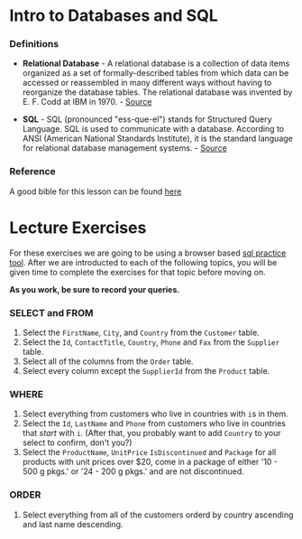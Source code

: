 # Intro to Databases and SQL

### Definitions

- **Relational Database** - A relational database is a collection of data items
  organized as a set of formally-described tables from which data can be
  accessed or reassembled in many different ways without having to reorganize
  the database tables. The relational database was invented by E. F. Codd at IBM
  in 1970. - [Source](searchsqlserver.techtarget.com)

- **SQL** - SQL (pronounced "ess-que-el") stands for Structured Query Language.
  SQL is used to communicate with a database. According to ANSI (American
  National Standards Institute), it is the standard language for relational
  database management systems. - [Source](http://www.sqlcourse.com/intro.html)

### Reference

A good bible for this lesson can be found
[here](http://www.w3schools.com/Sql/sql_quickref.asp)

# Lecture Exercises

For these exercises we are going to be using a browser based [sql practice
tool](http://www.dofactory.com/sql/sandbox). After we are introducted to each of
the following topics, you will be given time to complete the exercises for that
topic before moving on.

**As you work, be sure to record your queries.**

### SELECT and FROM

1. Select the `FirstName`, `City`, and `Country` from the `Customer` table.
2. Select the `Id`, `ContactTitle`, `Country`, `Phone` and `Fax` from the
   `Supplier` table.
3. Select all of the columns from the `Order` table.
4. Select every column except the `SupplierId` from the `Product` table.

### WHERE

1. Select everything from customers who live in countries with `i`s in them.
2. Select the `Id`, `LastName` and `Phone` from customers who live in countries
   that *start* with `i`. (After that, you probably want to add `Country` to
   your select to confirm, don't you?)
3. Select the `ProductName`, `UnitPrice` `IsDiscontinued` and `Package` for all
   products with unit prices over $20, come in a package of either '10 - 500 g
   pkgs.' or '24 - 200 g pkgs.' and are not discontinued.

### ORDER

1. Select everything from all of the customers orderd by country ascending and
   last name descending.
